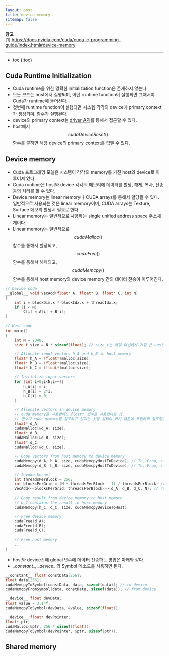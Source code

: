 ```yaml
---
layout: post
title: device memory
sitemap: false
---
```


**참고**  
[1] <https://docs.nvidia.com/cuda/cuda-c-programming-guide/index.html#device-memory>  
* * *  

* toc
{:toc}

## Cuda Runtime Initialization
* Cuda runtime을 위한 명확한 initialization function은 존재하지 않는다. 
* 모든 코드는 host에서 실행되며, 어떤 runtime function이 실행되면 그때서야 Cuda가 runtime에 들어선다.
* 첫번째 runtime function이 실행되면 시스템 각각의 device에 primary context가 생성되며, 함수가 실행된다.
* device의 primary context는 [driver API](https://docs.nvidia.com/cuda/cuda-c-programming-guide/index.html#interoperability-between-runtime-and-driver-apis)를 통해서 접근할 수 있다.
* host에서 $$ cudaDeviceReset() $$ 함수를 콜하면 해당 device의 primary context를 없앨 수 있다.


## Device memory
* Cuda 프로그래밍 모델은 시스템이 각각의 memory를 가진 host와 device로 이루어져 있다.
* Cuda runtime은 host와 device 각각의 메모리에 데이터를 할당, 해제, 복사, 전송 등의 처리를 할 수 있다.
* Device memory는 linear memory나 CUDA arrays를 통해서 할당될 수 있다. 일반적으로 사용되는 것은 linear memory이며, CUDA arrays는 Texture, Surface 메모리 할당시 필요로 한다.
* Linear memory는 일반적으로 사용하는 single unified address space 주소체계이다. 
* Linear memory는 일반적으로 $$ cudaMalloc() $$ 함수를 통해서 할당되고, $$ cudaFree() $$ 함수를 통해서 해제되고, $$ cudaMemcpy() $$ 함수를 통해서 host memory와 device memory 간의 데이터 전송이 이루어진다.

~~~cpp
// Device code
__global__ void VecAdd(float* A, float* B, float* C, int N)
{
    int i = blockDim.x * blockIdx.x + threadIdx.x;
    if (i < N)
        C[i] = A[i] + B[i];
}
            
// Host code
int main()
{
    int N = 2048;
    size_t size = N * sizeof(float); // size_t는 해당 머신에서 가장 큰 unsigned 정수형 데이터형을 나타낸다.

    // Allocate input vectors h_A and h_B in host memory
    float* h_A = (float*)malloc(size);
    float* h_B = (float*)malloc(size);
    float* h_C = (float*)malloc(size);

    // Initialize input vectors
    for (int i=0;i<N;i++){
        h_A[i] = i;
        h_B[i] = 2*i;
        h_C[i] = 0;
    }

    // Allocate vectors in device memory
    // cuda memory를 사용함에도 float* 변수를 사용했다는 것.
    // 변수가 cuda memory를 참조하고 있다는 것을 알려야 하기 때문에 포인터의 참조형을 전달한다.
    float* d_A;
    cudaMalloc(&d_A, size);
    float* d_B;
    cudaMalloc(&d_B, size);
    float* d_C;
    cudaMalloc(&d_C, size);

    // Copy vectors from host memory to device memory
    cudaMemcpy(d_A, h_A, size, cudaMemcpyHostToDevice); // To, From, size, ...
    cudaMemcpy(d_B, h_B, size, cudaMemcpyHostToDevice); // To, From, size, ...

    // Invoke kernel
    int threadsPerBlock = 256;
    int blocksPerGrid = (N + threadsPerBlock - 1) / threadsPerBlock; // 총 N개 이상의 thread가 필요하도록
    VecAdd<<<blocksPerGrid, threadsPerBlock>>>(d_A, d_B, d_C, N); // runtime function

    // Copy result from device memory to host memory
    // h_C contains the result in host memory
    cudaMemcpy(h_C, d_C, size, cudaMemcpyDeviceToHost);

    // Free device memory
    cudaFree(d_A);
    cudaFree(d_B);
    cudaFree(d_C);
            
    // Free host memory
    ...
}
~~~
* host와 device간에 global 변수에 데이터 전송하는 방법은 아래와 같다.
* \__constant__, \__device__ 와 Symbol 메소드를 사용하면 된다.
~~~cpp
__constant__ float constData[256];
float data[256];
cudaMemcpyToSymbol(constData, data, sizeof(data)); // to device
cudaMemcpyFromSymbol(data, constData, sizeof(data)); // from device

__device__ float devData;
float value = 3.14f;
cudaMemcpyToSymbol(devData, &value, sizeof(float));

__device__ float* devPointer;
float* ptr;
cudaMalloc(&ptr, 256 * sizeof(float));
cudaMemcpyToSymbol(devPointer, &ptr, sizeof(ptr));
~~~

## Shared memory